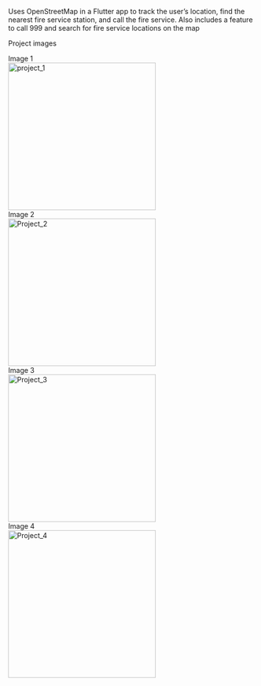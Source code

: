 Uses OpenStreetMap in a Flutter app to track the user’s location, find the nearest fire service station, and call the fire service. 
Also includes a feature to call 999 and search for fire service locations on the map

Project images 
<div style="display: flex; flex-direction: column;gap: 20;">
  <div>
    <div>Image 1</div>
    <img src="https://github.com/user-attachments/assets/8a24e5df-b4c7-4e8e-b441-593118045f80" alt="project_1" width="300"/>
  </div>
  <div>
    <div>Image 2</div>
    <img src="https://github.com/user-attachments/assets/7e5ab3d9-d310-419c-8241-75708364e2b0" alt="Project_2" width="300"/>
  </div>
  <div>
    <div>Image 3</div>
    <img src="https://github.com/user-attachments/assets/39be85c2-52f9-493f-a5e5-e8b43062589f" alt="Project_3" width="300"/>
  </div>
  <div>
    <div>Image 4</div>
    <img src="https://github.com/user-attachments/assets/54ef4ebc-aca2-409a-b190-e3981a292798" alt="Project_4" width="300"/>
  </div>
</div>
